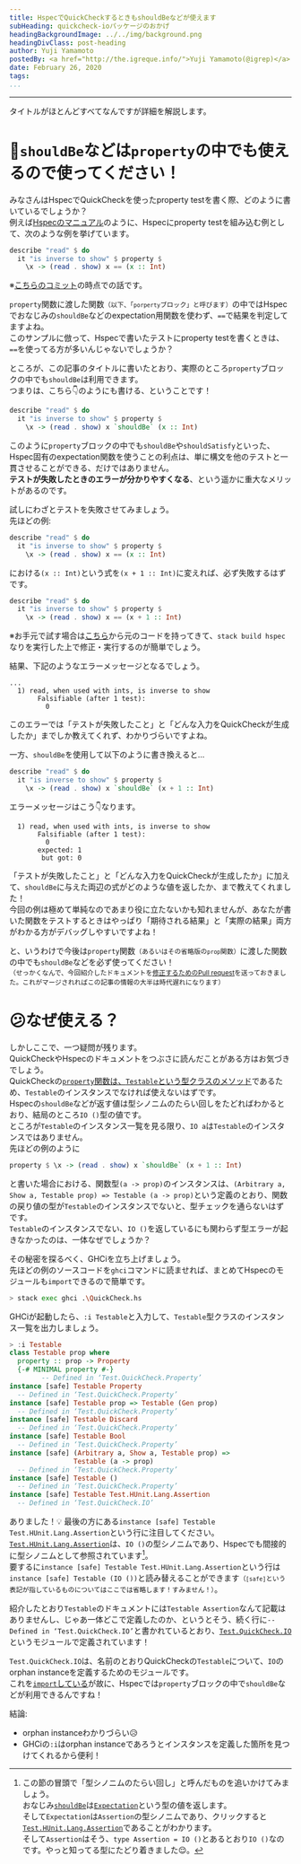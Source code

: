 ```yaml
---
title: HspecでQuickCheckするときもshouldBeなどが使えます
subHeading: quickcheck-ioパッケージのおかげ
headingBackgroundImage: ../../img/background.png
headingDivClass: post-heading
author: Yuji Yamamoto
postedBy: <a href="http://the.igreque.info/">Yuji Yamamoto(@igrep)</a>
date: February 26, 2020
tags:
...
```

---

タイトルがほとんどすべてなんですが詳細を解説します。

# 📣`shouldBe`などは`property`の中でも使えるので使ってください！

みなさんはHspecでQuickCheckを使ったproperty testを書く際、どのように書いているでしょうか？  
例えば[Hspecのマニュアル](https://hspec.github.io/quickcheck.html)のように、Hspecにproperty testを組み込む例として、次のような例を挙げています。

```haskell
describe "read" $ do
  it "is inverse to show" $ property $
    \x -> (read . show) x == (x :: Int)
```

※[こちらのコミット](https://github.com/hspec/hspec/blob/9f3f4c38952f526701a67b6e26336a3a5aec0e89/doc/quickcheck.md)の時点での話です。

`property`関数に渡した関数<small>（以下、「`porperty`ブロック」と呼びます）</small>の中ではHspecでおなじみの`shouldBe`などのexpectation用関数を使わず、`==`で結果を判定してますよね。  
このサンプルに倣って、Hspecで書いたテストにproperty testを書くときは、`==`を使ってる方が多いんじゃないでしょうか？

ところが、この記事のタイトルに書いたとおり、実際のところ`property`ブロックの中でも`shouldBe`は利用できます。  
つまりは、こちら👇のようにも書ける、ということです！

```haskell
describe "read" $ do
  it "is inverse to show" $ property $
    \x -> (read . show) x `shouldBe` (x :: Int)
```

このように`property`ブロックの中でも`shouldBe`や`shouldSatisfy`といった、Hspec固有のexpectation関数を使うことの利点は、単に構文を他のテストと一貫させることができる、だけではありません。  
**テストが失敗したときのエラーが分かりやすくなる**、という遥かに重大なメリットがあるのです。

試しにわざとテストを失敗させてみましょう。  
先ほどの例:

```haskell
describe "read" $ do
  it "is inverse to show" $ property $
    \x -> (read . show) x == (x :: Int)
```

における`(x :: Int)`という式を`(x + 1 :: Int)`に変えれば、必ず失敗するはずです。

```haskell
describe "read" $ do
  it "is inverse to show" $ property $
    \x -> (read . show) x == (x + 1 :: Int)
```

※お手元で試す場合は[こちら](https://github.com/hspec/hspec/blob/9f3f4c38952f526701a67b6e26336a3a5aec0e89/doc/_includes/QuickCheck.hs)から元のコードを持ってきて、`stack build hspec`なりを実行した上で修正・実行するのが簡単でしょう。

結果、下記のようなエラーメッセージとなるでしょう。

```
...
  1) read, when used with ints, is inverse to show
       Falsifiable (after 1 test):
         0
```

このエラーでは「テストが失敗したこと」と「どんな入力をQuickCheckが生成したか」までしか教えてくれず、わかりづらいですよね。

一方、`shouldBe`を使用して以下のように書き換えると...

```haskell
describe "read" $ do
  it "is inverse to show" $ property $
    \x -> (read . show) x `shouldBe` (x + 1 :: Int)
```

エラーメッセージはこう👇なります。

```
  1) read, when used with ints, is inverse to show
       Falsifiable (after 1 test):
         0
       expected: 1
        but got: 0
```

「テストが失敗したこと」と「どんな入力をQuickCheckが生成したか」に加えて、`shouldBe`に与えた両辺の式がどのような値を返したか、まで教えてくれました！  
今回の例は極めて単純なのであまり役に立たないかも知れませんが、あなたが書いた関数をテストするときはやっぱり「期待される結果」と「実際の結果」両方がわかる方がデバッグしやすいですよね！

と、いうわけで今後は`property`関数<small>（あるいはその省略版の`prop`関数）</small>に渡した関数の中でも`shouldBe`などを必ず使ってください！  
<small>（せっかくなんで、今回紹介したドキュメントを[修正するためのPull request](https://github.com/hspec/hspec/pull/429)を送っておきました。これがマージされればこの記事の情報の大半は時代遅れになります）</small>

# 😕なぜ使える？

しかしここで、一つ疑問が残ります。  
QuickCheckやHspecのドキュメントをつぶさに読んだことがある方はお気づきでしょう。  
QuickCheckの[`property`関数は、`Testable`という型クラスのメソッド](http://hackage.haskell.org/package/QuickCheck-2.13.2/docs/Test-QuickCheck.html#t:Testable)であるため、`Testable`のインスタンスでなければ使えないはずです。  
Hspecの`shouldBe`などが返す値は型シノニムのたらい回しをたどればわかるとおり、結局のところ`IO ()`型の値です。  
ところが`Testable`のインスタンス一覧を見る限り、`IO a`は`Testable`のインスタンスではありません。  
先ほどの例のように

```haskell
property $ \x -> (read . show) x `shouldBe` (x + 1 :: Int)
```

と書いた場合における、関数型`(a -> prop)`のインスタンスは、`(Arbitrary a, Show a, Testable prop) => Testable (a -> prop)`という定義のとおり、関数の戻り値の型が`Testable`のインスタンスでないと、型チェックを通らないはずです。  
`Testable`のインスタンスでない、`IO ()`を返しているにも関わらず型エラーが起きなかったのは、一体なぜでしょうか？

その秘密を探るべく、GHCiを立ち上げましょう。  
先ほどの例のソースコードを`ghci`コマンドに読ませれば、まとめてHspecのモジュールも`import`できるので簡単です。

```bash
> stack exec ghci .\QuickCheck.hs
```

GHCiが起動したら、`:i Testable`と入力して、`Testable`型クラスのインスタンス一覧を出力しましょう。

```haskell
> :i Testable
class Testable prop where
  property :: prop -> Property
  {-# MINIMAL property #-}
        -- Defined in ‘Test.QuickCheck.Property’
instance [safe] Testable Property
  -- Defined in ‘Test.QuickCheck.Property’
instance [safe] Testable prop => Testable (Gen prop)
  -- Defined in ‘Test.QuickCheck.Property’
instance [safe] Testable Discard
  -- Defined in ‘Test.QuickCheck.Property’
instance [safe] Testable Bool
  -- Defined in ‘Test.QuickCheck.Property’
instance [safe] (Arbitrary a, Show a, Testable prop) =>
                Testable (a -> prop)
  -- Defined in ‘Test.QuickCheck.Property’
instance [safe] Testable ()
  -- Defined in ‘Test.QuickCheck.Property’
instance [safe] Testable Test.HUnit.Lang.Assertion
  -- Defined in ‘Test.QuickCheck.IO’
```

ありました！💡
最後の方にある`instance [safe] Testable Test.HUnit.Lang.Assertion`という行に注目してください。  
[`Test.HUnit.Lang.Assertion`](http://hackage.haskell.org/package/HUnit-1.6.0.0/docs/Test-HUnit-Lang.html#t:Assertion)は、`IO ()`の型シノニムであり、Hspecでも間接的に型シノニムとして参照されています[^hspec-expectation]。  
要するに`instance [safe] Testable Test.HUnit.Lang.Assertion`という行は`instance [safe] Testable (IO ())`と読み替えることができます<small>（`[safe]`という表記が指しているものについてはここでは省略します！すみません！）</small>。

[^hspec-expectation]: この節の冒頭で「型シノニムのたらい回し」と呼んだものを追いかけてみましょう。  
おなじみ[`shouldBe`](http://hackage.haskell.org/package/hspec-expectations-0.8.2/docs/Test-Hspec-Expectations.html#v:shouldBe)は[`Expectation`](http://hackage.haskell.org/package/hspec-expectations-0.8.2/docs/Test-Hspec-Expectations.html#t:Expectation)という型の値を返します。  
そして`Expectation`は`Assertion`の型シノニムであり、クリックすると[`Test.HUnit.Lang.Assertion`](http://hackage.haskell.org/package/HUnit-1.6.0.0/docs/Test-HUnit-Lang.html#t:Assertion)であることがわかります。  
そして`Assertion`はそう、`type Assertion = IO ()`とあるとおり`IO ()`なのです。やっと知ってる型にたどり着きました😌。

紹介したとおり`Testable`のドキュメントには`Testable Assertion`なんて記載はありませんし、じゃあ一体どこで定義したのか、というとそう、続く行に`-- Defined in ‘Test.QuickCheck.IO’`と書かれているとおり、[`Test.QuickCheck.IO`](https://hackage.haskell.org/package/quickcheck-io-0.2.0/docs/Test-QuickCheck-IO.html)というモジュールで定義されています！  

`Test.QuickCheck.IO`は、名前のとおりQuickCheckの`Testable`について、`IO`のorphan instanceを定義するためのモジュールです。  
これを[`import`している](https://github.com/hspec/hspec/blob/226510631f24b674827e99d17d10f9f92440c5a9/hspec-core/src/Test/Hspec/Core/QuickCheckUtil.hs#L18)が故に、Hspecでは`property`ブロックの中で`shouldBe`などが利用できるんですね！

結論:

- orphan instanceわかりづらい😥
- GHCiの`:i`はorphan instanceであろうとインスタンスを定義した箇所を見つけてくれるから便利！
